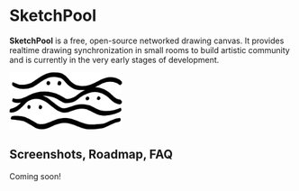# SketchPool

__SketchPool__ is a free, open-source networked drawing canvas. It provides realtime drawing synchronization in small rooms to build artistic community and is currently in the very early stages of development.

<img src="server/assets/logo.png" alt="SketchPool Logo" width="200"/>


## Screenshots, Roadmap, FAQ

Coming soon!
